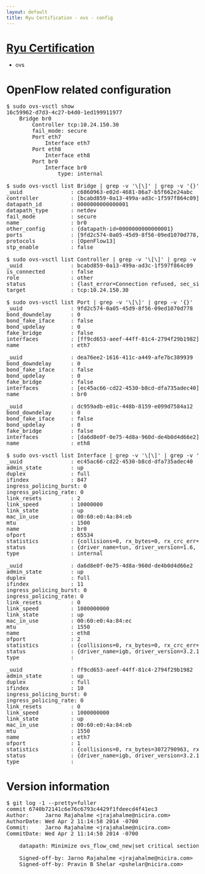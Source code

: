 ```yaml
---
layout: default
title: Ryu Certification - ovs - config
---
```

# [Ryu Certification](http://osrg.github.io/ryu/certification.html)
* ovs 

# OpenFlow related configuration
<pre>
$ sudo ovs-vsctl show
16c59962-d7d3-4c27-b4d0-1ed199911977
    Bridge br0
        Controller tcp:10.24.150.30
        fail_mode: secure
        Port eth7
            Interface eth7
        Port eth8
            Interface eth8
        Port br0
            Interface br0
                type: internal

$ sudo ovs-vsctl list Bridge | grep -v '\[\]' | grep -v '{}'
_uuid               : c6860963-e02d-4681-86a7-b5f662e24abc
controller          : [bcabd859-0a13-499a-ad3c-1f597f864c09]
datapath_id         : 0000000000000001
datapath_type       : netdev
fail_mode           : secure
name                : br0
other_config        : {datapath-id=0000000000000001}
ports               : [9fd2c574-0a05-45d9-8f56-09ed1070d778, dc959adb-e01c-448b-8159-e099d7584a12, dea76ee2-1616-411c-a449-afe7bc389939]
protocols           : [OpenFlow13]
stp_enable          : false

$ sudo ovs-vsctl list Controller | grep -v '\[\]' | grep -v '{}'
_uuid               : bcabd859-0a13-499a-ad3c-1f597f864c09
is_connected        : false
role                : other
status              : {last_error=Connection refused, sec_since_connect=302, sec_since_disconnect=2, state=BACKOFF}
target              : tcp:10.24.150.30

$ sudo ovs-vsctl list Port | grep -v '\[\]' | grep -v '{}'
_uuid               : 9fd2c574-0a05-45d9-8f56-09ed1070d778
bond_downdelay      : 0
bond_fake_iface     : false
bond_updelay        : 0
fake_bridge         : false
interfaces          : [ff9cd653-aeef-44ff-81c4-2794f29b1982]
name                : eth7

_uuid               : dea76ee2-1616-411c-a449-afe7bc389939
bond_downdelay      : 0
bond_fake_iface     : false
bond_updelay        : 0
fake_bridge         : false
interfaces          : [ec45ac66-cd22-4530-b8cd-dfa735adec40]
name                : br0

_uuid               : dc959adb-e01c-448b-8159-e099d7584a12
bond_downdelay      : 0
bond_fake_iface     : false
bond_updelay        : 0
fake_bridge         : false
interfaces          : [da6d8e0f-0e75-4d8a-960d-de4b0d4d66e2]
name                : eth8

$ sudo ovs-vsctl list Interface | grep -v '\[\]' | grep -v '{}'
_uuid               : ec45ac66-cd22-4530-b8cd-dfa735adec40
admin_state         : up
duplex              : full
ifindex             : 847
ingress_policing_burst: 0
ingress_policing_rate: 0
link_resets         : 2
link_speed          : 10000000
link_state          : up
mac_in_use          : 00:60:e0:4a:84:eb
mtu                 : 1500
name                : br0
ofport              : 65534
statistics          : {collisions=0, rx_bytes=0, rx_crc_err=0, rx_dropped=0, rx_errors=0, rx_frame_err=0, rx_over_err=0, rx_packets=0, tx_bytes=0, tx_dropped=0, tx_errors=0, tx_packets=0}
status              : {driver_name=tun, driver_version=1.6, firmware_version=N/A}
type                : internal

_uuid               : da6d8e0f-0e75-4d8a-960d-de4b0d4d66e2
admin_state         : up
duplex              : full
ifindex             : 11
ingress_policing_burst: 0
ingress_policing_rate: 0
link_resets         : 0
link_speed          : 1000000000
link_state          : up
mac_in_use          : 00:60:e0:4a:84:ec
mtu                 : 1550
name                : eth8
ofport              : 2
statistics          : {collisions=0, rx_bytes=0, rx_crc_err=0, rx_dropped=0, rx_errors=0, rx_frame_err=0, rx_over_err=0, rx_packets=0, tx_bytes=6527556, tx_dropped=0, tx_errors=0, tx_packets=69579}
status              : {driver_name=igb, driver_version=3.2.10-k, firmware_version=3.10-0}
type                : 

_uuid               : ff9cd653-aeef-44ff-81c4-2794f29b1982
admin_state         : up
duplex              : full
ifindex             : 10
ingress_policing_burst: 0
ingress_policing_rate: 0
link_resets         : 0
link_speed          : 1000000000
link_state          : up
mac_in_use          : 00:60:e0:4a:84:eb
mtu                 : 1550
name                : eth7
ofport              : 1
statistics          : {collisions=0, rx_bytes=3072790963, rx_crc_err=0, rx_dropped=0, rx_errors=0, rx_frame_err=0, rx_over_err=0, rx_packets=72731916, tx_bytes=0, tx_dropped=0, tx_errors=0, tx_packets=0}
status              : {driver_name=igb, driver_version=3.2.10-k, firmware_version=3.10-0}
type                : 
</pre>

# Version information
<pre>
$ git log -1 --pretty=fuller
commit 6740b72141c6e76c6793c4429f1fdeecd4f41ec3
Author:     Jarno Rajahalme &lt;jrajahalme@nicira.com&gt;
AuthorDate: Wed Apr 2 11:14:58 2014 -0700
Commit:     Jarno Rajahalme &lt;jrajahalme@nicira.com&gt;
CommitDate: Wed Apr 2 11:14:58 2014 -0700

    datapath: Minimize ovs_flow_cmd_new|set critical sections.
    
    Signed-off-by: Jarno Rajahalme &lt;jrajahalme@nicira.com&gt;
    Signed-off-by: Pravin B Shelar &lt;pshelar@nicira.com&gt;
</pre>
